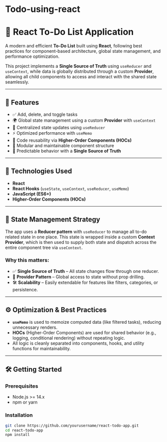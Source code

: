 # Todo-using-react

# 📝 React To-Do List Application

A modern and efficient **To-Do List** built using **React**, following best practices for component-based architecture, global state management, and performance optimization.

This project implements a **Single Source of Truth** using `useReducer` and `useContext`, while data is globally distributed through a custom **Provider**, allowing all child components to access and interact with the shared state seamlessly.

---

## 🚀 Features

- ✅ Add, delete, and toggle tasks
- 🌍 Global state management using a custom **Provider** with `useContext`
- 🧠 Centralized state updates using `useReducer`
- ⚡ Optimized performance with `useMemo`
- 🔁 Code reusability via **Higher-Order Components (HOCs)**
- 🧩 Modular and maintainable component structure
- 🎯 Predictable behavior with a **Single Source of Truth**

---

## 🧱 Technologies Used

- **React**
- **React Hooks** (`useState`, `useContext`, `useReducer`, `useMemo`)
- **JavaScript (ES6+)**
- **Higher-Order Components (HOCs)**

---

## 🧠 State Management Strategy

The app uses a **Reducer pattern** with `useReducer` to manage all to-do related state in one place. This state is wrapped inside a custom **Context Provider**, which is then used to supply both state and dispatch across the entire component tree via `useContext`.

### Why this matters:

- ✅ **Single Source of Truth** – All state changes flow through one reducer.
- 📡 **Provider Pattern** – Global access to state without prop drilling.
- 🛠️ **Scalability** – Easily extendable for features like filters, categories, or persistence.

---

## ⚙️ Optimization & Best Practices

- **`useMemo`** is used to memoize computed data (like filtered tasks), reducing unnecessary renders.
- **HOCs** (Higher-Order Components) are used for shared behavior (e.g., logging, conditional rendering) without repeating logic.
- All logic is cleanly separated into components, hooks, and utility functions for maintainability.

---

## 🛠️ Getting Started

### Prerequisites

- Node.js >= 14.x
- npm or yarn

### Installation

```bash
git clone https://github.com/yourusername/react-todo-app.git
cd react-todo-app
npm install
